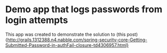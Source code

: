 Demo app that logs passwords from login attempts
================================================

This app was created to demonstrate the solution to (this post){http://grails.1312388.n4.nabble.com/spring-security-core-Getting-Submitted-Password-in-authFail-closure-td4306957.html}


